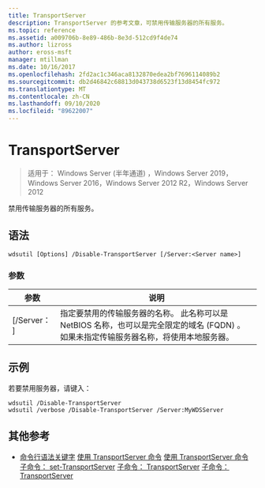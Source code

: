 ```yaml
---
title: TransportServer
description: TransportServer 的参考文章，可禁用传输服务器的所有服务。
ms.topic: reference
ms.assetid: a009706b-8e89-486b-8e3d-512cd9f4de74
ms.author: lizross
author: eross-msft
manager: mtillman
ms.date: 10/16/2017
ms.openlocfilehash: 2fd2ac1c346aca8132870edea2bf7696114089b2
ms.sourcegitcommit: db2d46842c68813d043738d6523f13d8454fc972
ms.translationtype: MT
ms.contentlocale: zh-CN
ms.lasthandoff: 09/10/2020
ms.locfileid: "89622007"
---
```

# <a name="disable-transportserver"></a>TransportServer

> 适用于： Windows Server (半年通道) ，Windows Server 2019，Windows Server 2016，Windows Server 2012 R2，Windows Server 2012

禁用传输服务器的所有服务。

## <a name="syntax"></a>语法
```
wdsutil [Options] /Disable-TransportServer [/Server:<Server name>]
```
### <a name="parameters"></a>参数
|参数|说明|
|-------|--------|
|[/Server： <Server name> ]|指定要禁用的传输服务器的名称。 此名称可以是 NetBIOS 名称，也可以是完全限定的域名 (FQDN) 。 如果未指定传输服务器名称，将使用本地服务器。|
## <a name="examples"></a>示例
若要禁用服务器，请键入：
```
wdsutil /Disable-TransportServer
wdsutil /verbose /Disable-TransportServer /Server:MyWDSServer
```
## <a name="additional-references"></a>其他参考
- [命令行语法关键字](command-line-syntax-key.md) 
[使用 TransportServer 命令](using-the-enable-transportserver-command.md) 
[使用 TransportServer 命令](using-the-get-transportserver-command.md) 
[子命令： set-TransportServer](subcommand-set-transportserver.md) 
[子命令： TransportServer](subcommand-start-transportserver.md) 
[子命令： TransportServer](subcommand-stop-transportserver.md)
